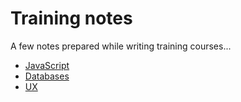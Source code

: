 # Training notes

A few notes prepared while writing training courses...

 - [JavaScript](javascript.md)
 - [Databases](databases.md)
 - [UX](ux.md)
